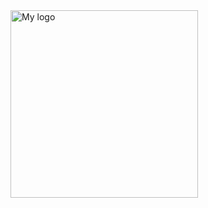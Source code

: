 <img scr="https://raw.githubusercontent.com/somEntE1/somEntE1/main/assets/logo.png" width="300" alt="My logo">
